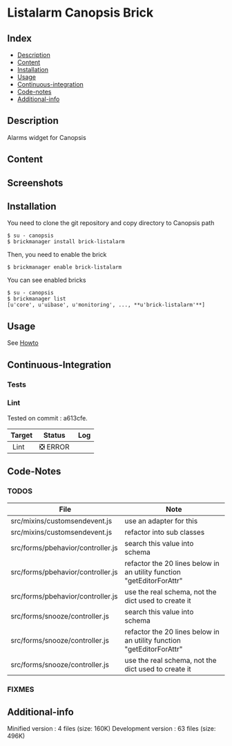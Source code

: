 # Listalarm Canopsis Brick

## Index

- [Description](#description)
- [Content](#content)
- [Installation](#installation)
- [Usage](#usage)
- [Continuous-integration](#continuous-integration)
- [Code-notes](#code-notes)
- [Additional-info](#additional-info)

## Description

Alarms widget for Canopsis

## Content



## Screenshots



## Installation

You need to clone the git repository and copy directory to Canopsis path

    $ su - canopsis
    $ brickmanager install brick-listalarm

Then, you need to enable the brick

    $ brickmanager enable brick-listalarm

You can see enabled bricks

    $ su - canopsis
    $ brickmanager list
    [u'core', u'uibase', u'monitoring', ..., **u'brick-listalarm'**]

## Usage

See [Howto](https://git.canopsis.net/canopsis-ui-bricks/brick-listalarm/blob/master/doc/index.rst)

## Continuous-Integration

### Tests



### Lint

Tested on commit : a613cfe.

| Target | Status | Log |
| ------ | ------ | --- |
| Lint   | :negative_squared_cross_mark: ERROR |  |


## Code-Notes

### TODOS

| File   | Note   |
|--------|--------|
| src/mixins/customsendevent.js | use an adapter for this |
| src/mixins/customsendevent.js | refactor into sub classes |
| src/forms/pbehavior/controller.js | search this value into schema |
| src/forms/pbehavior/controller.js | refactor the 20 lines below in an utility function "getEditorForAttr" |
| src/forms/pbehavior/controller.js | use the real schema, not the dict used to create it |
| src/forms/snooze/controller.js | search this value into schema |
| src/forms/snooze/controller.js | refactor the 20 lines below in an utility function "getEditorForAttr" |
| src/forms/snooze/controller.js | use the real schema, not the dict used to create it |


### FIXMES



## Additional-info

Minified version : 4 files (size: 160K)
Development version : 63 files (size: 496K)
